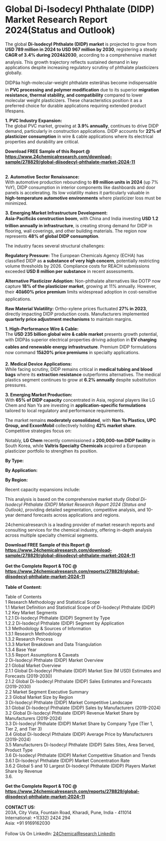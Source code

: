 <h1>Global Di-Isodecyl Phthalate (DIDP) Market Research Report 2024(Status and Outlook)</h1><p>The global <strong>Di-Isodecyl Phthalate (DIDP) market</strong> is projected to grow from <strong>USD 789 million in 2024 to USD 967 million by 2030</strong>, registering a steady <strong>CAGR of 3.4% during 2024â2030</strong>, according to a comprehensive market analysis. This growth trajectory reflects sustained demand in key applications despite increasing regulatory scrutiny of phthalate plasticizers globally.</p><p>DIDPâa high-molecular-weight phthalate esterâhas become indispensable in <strong>PVC processing and polymer modification</strong> due to its superior <strong>migration resistance, thermal stability, and compatibility</strong> compared to lower molecular weight plasticizers. These characteristics position it as a preferred choice for durable applications requiring extended product lifespans.</p><p><strong>1. PVC Industry Expansion:</strong><br>
The global PVC market, growing at <strong>3.9% annually</strong>, continues to drive DIDP demand, particularly in construction applications. DIDP accounts for <strong>22% of plasticizer consumption</strong> in wire &amp; cable applications where its electrical properties and durability are critical.</p><div><b>Download FREE Sample of this Report @ 
            <a href="https://www.24chemicalresearch.com/download-sample/278829/global-diisodecyl-phthalate-market-2024-11">
            https://www.24chemicalresearch.com/download-sample/278829/global-diisodecyl-phthalate-market-2024-11</a></b></div><br><p><strong>2. Automotive Sector Renaissance:</strong><br>
With automotive production rebounding to <strong>89 million units in 2024</strong> (up 7% YoY), DIDP consumption in interior components like dashboards and door panels is accelerating. Its low volatility makes it particularly valuable in <strong>high-temperature automotive environments</strong> where plasticizer loss must be minimized.</p><p><strong>3. Emerging Market Infrastructure Development:</strong><br>
<strong>Asia-Pacificâs construction boom</strong>, with China and India investing <strong>USD 1.2 trillion annually in infrastructure</strong>, is creating strong demand for DIDP in flooring, wall coverings, and other building materials. The region now represents <strong>48% of global DIDP consumption</strong>.</p><p>The industry faces several structural challenges:</p><p><strong>Regulatory Pressure:</strong> The European Chemicals Agency (ECHA) has classified DIDP as <strong>a substance of very high concern</strong>, potentially restricting volume thresholds by 2026. Compliance costs for REACH submissions exceeded <strong>USD 8 million per substance</strong> in recent assessments.</p><p><strong>Alternative Plasticizer Adoption:</strong> Non-phthalate alternatives like DOTP now capture <strong>18% of the plasticizer market</strong>, growing at 11% annually. However, their <strong>40â60% price premium</strong> limits widespread adoption in cost-sensitive applications.</p><p><strong>Raw Material Volatility:</strong> Ortho-xylene prices fluctuated <strong>27% in 2023</strong>, directly impacting DIDP production costs. Manufacturers implemented <strong>quarterly price adjustment mechanisms</strong> to maintain margins.</p><p><strong>1. High-Performance Wire &amp; Cable:</strong><br>
The <strong>USD 235 billion global wire &amp; cable market</strong> presents growth potential, with DIDPâs superior electrical properties driving adoption in <strong>EV charging cables and renewable energy infrastructure</strong>. Premium DIDP formulations now command <strong>15â20% price premiums</strong> in specialty applications.</p><p><strong>2. Medical Device Applications:</strong><br>
While facing scrutiny, DIDP remains critical in <strong>medical tubing and blood bags</strong> where its <strong>extraction resistance</strong> outperforms alternatives. The medical plastics segment continues to grow at <strong>6.2% annually</strong> despite substitution pressures.</p><p><strong>3. Emerging Market Production:</strong><br>
With <strong>65% of DIDP capacity</strong> concentrated in Asia, regional players like LG Chem and Nan Ya are investing in <strong>application-specific formulations</strong> tailored to local regulatory and performance requirements.</p><p>The market remains <strong>moderately consolidated</strong>, with <strong>Nan Ya Plastics, UPC Group, and ExxonMobil</strong> collectively holding <strong>42% market share</strong>. Competitive strategies focus on:</p><p>Notably, <strong>LG Chem</strong> recently commissioned a <strong>200,000-ton DIDP facility</strong> in South Korea, while <strong>Valtris Specialty Chemicals</strong> acquired a European plasticizer portfolio to strengthen its position.</p><p><strong>By Type:</strong></p><p><strong>By Application:</strong></p><p><strong>By Region:</strong></p><p>Recent capacity expansions include:</p><p>This analysis is based on the comprehensive market study <em>Global Di-Isodecyl Phthalate (DIDP) Market Research Report 2024 (Status and Outlook)</em>, providing detailed segmentation, competitive analysis, and 10-year demand forecasts across applications and regions.</p><p>24chemicalresearch is a leading provider of market research reports and consulting services for the chemical industry, offering in-depth analysis across multiple specialty chemical segments.</p><div><b>Download FREE Sample of this Report @ 
            <a href="https://www.24chemicalresearch.com/download-sample/278829/global-diisodecyl-phthalate-market-2024-11">
            https://www.24chemicalresearch.com/download-sample/278829/global-diisodecyl-phthalate-market-2024-11</a></b></div><br><div><b>Get the Complete Report & TOC @ 
            <a href="https://www.24chemicalresearch.com/reports/278829/global-diisodecyl-phthalate-market-2024-11">
            https://www.24chemicalresearch.com/reports/278829/global-diisodecyl-phthalate-market-2024-11</a></b></div><br>
            <b>Table of Content:</b><p>Table of Contents<br />
1 Research Methodology and Statistical Scope<br />
1.1 Market Definition and Statistical Scope of Di-Isodecyl Phthalate (DIDP)<br />
1.2 Key Market Segments<br />
1.2.1 Di-Isodecyl Phthalate (DIDP) Segment by Type<br />
1.2.2 Di-Isodecyl Phthalate (DIDP) Segment by Application<br />
1.3 Methodology & Sources of Information<br />
1.3.1 Research Methodology<br />
1.3.2 Research Process<br />
1.3.3 Market Breakdown and Data Triangulation<br />
1.3.4 Base Year<br />
1.3.5 Report Assumptions & Caveats<br />
2 Di-Isodecyl Phthalate (DIDP) Market Overview<br />
2.1 Global Market Overview<br />
2.1.1 Global Di-Isodecyl Phthalate (DIDP) Market Size (M USD) Estimates and Forecasts (2019-2030)<br />
2.1.2 Global Di-Isodecyl Phthalate (DIDP) Sales Estimates and Forecasts (2019-2030)<br />
2.2 Market Segment Executive Summary<br />
2.3 Global Market Size by Region<br />
3 Di-Isodecyl Phthalate (DIDP) Market Competitive Landscape<br />
3.1 Global Di-Isodecyl Phthalate (DIDP) Sales by Manufacturers (2019-2024)<br />
3.2 Global Di-Isodecyl Phthalate (DIDP) Revenue Market Share by Manufacturers (2019-2024)<br />
3.3 Di-Isodecyl Phthalate (DIDP) Market Share by Company Type (Tier 1, Tier 2, and Tier 3)<br />
3.4 Global Di-Isodecyl Phthalate (DIDP) Average Price by Manufacturers (2019-2024)<br />
3.5 Manufacturers Di-Isodecyl Phthalate (DIDP) Sales Sites, Area Served, Product Type<br />
3.6 Di-Isodecyl Phthalate (DIDP) Market Competitive Situation and Trends<br />
3.6.1 Di-Isodecyl Phthalate (DIDP) Market Concentration Rate<br />
3.6.2 Global 5 and 10 Largest Di-Isodecyl Phthalate (DIDP) Players Market Share by Revenue<br />
3.6.</p><div><b>Get the Complete Report & TOC @ 
            <a href="https://www.24chemicalresearch.com/reports/278829/global-diisodecyl-phthalate-market-2024-11">
            https://www.24chemicalresearch.com/reports/278829/global-diisodecyl-phthalate-market-2024-11</a></b></div><br><b>CONTACT US:</b><br>
            203A, City Vista, Fountain Road, Kharadi, Pune, India - 411014<br>
            International: +1(332) 2424 294<br>
            Asia: +91 9169162030 <br><br>
            Follow Us On LinkedIn: <a href="https://www.linkedin.com/company/24chemicalresearch/">24ChemicalResearch LinkedIn</a>